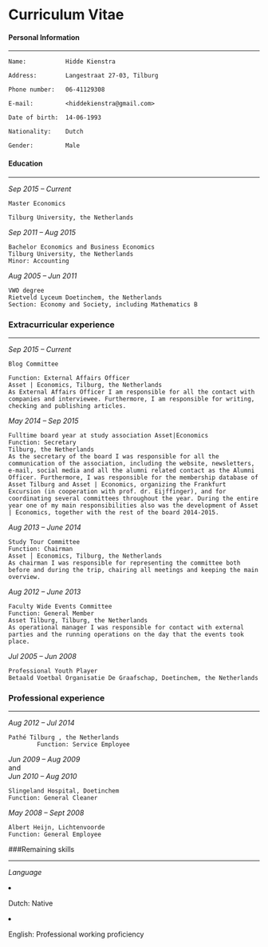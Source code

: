 
Curriculum Vitae
=====

#### Personal Information

---

	Name:			Hidde Kienstra
					
	Address:		Langestraat 27-03, Tilburg
 
	Phone number:	06-41129308

	E-mail:			<hiddekienstra@gmail.com> 

	Date of birth:	14-06-1993

	Nationality:	Dutch

	Gender:			Male

#### Education

---

*Sep 2015 – Current*	
	
	Master Economics
	
	Tilburg University, the Netherlands
			
*Sep 2011 – Aug 2015*	
	
	Bachelor Economics and Business Economics
	Tilburg University, the Netherlands
	Minor: Accounting

*Aug 2005 – Jun 2011*	
	
	VWO degree
	Rietveld Lyceum Doetinchem, the Netherlands
	Section: Economy and Society, including Mathematics B


### Extracurricular experience

---

*Sep 2015 – Current*	

	Blog Committee
			
	Function: External Affairs Officer
	Asset | Economics, Tilburg, the Netherlands
	As External Affairs Officer I am responsible for all the contact with companies and interviewee. Furthermore, I am responsible for writing, checking and publishing articles. 

*May 2014 – Sep 2015* 

	Fulltime board year at study association Asset|Economics
	Function: Secretary			
	Tilburg, the Netherlands
	As the secretary of the board I was responsible for all the communication of the association, including the website, newsletters, e-mail, social media and all the alumni related contact as the Alumni Officer. Furthermore, I was responsible for the membership database of Asset Tilburg and Asset | Economics, organizing the Frankfurt Excursion (in cooperation with prof. dr. Eijffinger), and for coordinating several committees throughout the year. During the entire year one of my main responsibilities also was the development of Asset | Economics, together with the rest of the board 2014-2015. 

*Aug 2013 – June 2014*	
	
	Study Tour Committee
	Function: Chairman 
	Asset │ Economics, Tilburg, the Netherlands
	As chairman I was responsible for representing the committee both before and during the trip, chairing all meetings and keeping the main overview. 

*Aug 2012 – June 2013*	
		
	Faculty Wide Events Committee
	Function: General Member
	Asset Tilburg, Tilburg, the Netherlands
	As operational manager I was responsible for contact with external parties and the running operations on the day that the events took place. 

*Jul 2005 – Jun 2008*	
	
	Professional Youth Player 
	Betaald Voetbal Organisatie De Graafschap, Doetinchem, the Netherlands


### Professional experience

---
*Aug 2012 – Jul 2014* 	
	
	Pathé Tilburg , the Netherlands
			Function: Service Employee

*Jun 2009 – Aug 2009*	
and			
*Jun 2010 – Aug 2010*

	Slingeland Hospital, Doetinchem
	Function: General Cleaner

*May 2008 – Sept 2008*	

	Albert Heijn, Lichtenvoorde
	Function: General Employee


###Remaining skills

---

*Language*	
<li><p>Dutch:	Native</p>
<li><p>English:	Professional working proficiency</p>


